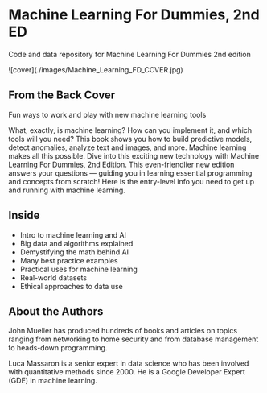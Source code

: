 # Machine Learning For Dummies, 2nd ED
Code and data repository for Machine Learning For Dummies 2nd edition
<P>![cover](./images/Machine_Learning_FD_COVER.jpg)</P>

## From the Back Cover
Fun ways to work and play with new machine learning tools

What, exactly, is machine learning? How can you implement it, and which tools will you need? This book shows you how to build predictive models, detect anomalies, analyze text and images, and more. Machine learning makes all this possible. Dive into this exciting new technology with Machine Learning For Dummies, 2nd Edition. This even-friendlier new edition answers your questions ― guiding you in learning essential programming and concepts from scratch! Here is the entry-level info you need to get up and running with machine learning.

## Inside

* Intro to machine learning and AI
* Big data and algorithms explained
* Demystifying the math behind AI
* Many best practice examples
* Practical uses for machine learning
* Real-world datasets
* Ethical approaches to data use

## About the Authors
<P>John Mueller has produced hundreds of books and articles on topics ranging from networking to home security and from database management to heads-down programming.</P>
<P>Luca Massaron is a senior expert in data science who has been involved with quantitative methods since 2000. He is a Google Developer Expert (GDE) in machine learning.</P>
